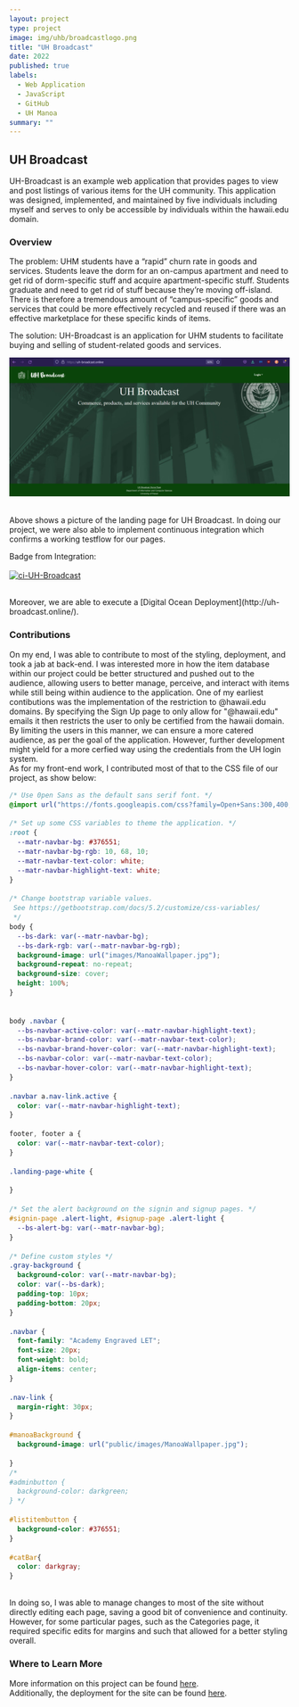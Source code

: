 ```yaml
---
layout: project
type: project
image: img/uhb/broadcastlogo.png
title: "UH Broadcast"
date: 2022
published: true
labels:
  - Web Application
  - JavaScript
  - GitHub
  - UH Manoa
summary: ""
---
```


## UH Broadcast
UH-Broadcast is an example web application that provides pages to view and post listings of various items for the UH community.
This application was designed, implemented, and maintained by five individuals including myself and serves to only be accessible by individuals within the hawaii.edu domain. 


### Overview
The problem: UHM students have a “rapid” churn rate in goods and services. Students leave the dorm for an on-campus apartment and need to get rid of dorm-specific stuff and acquire apartment-specific stuff. Students graduate and need to get rid of stuff because they’re moving off-island. There is therefore a tremendous amount of “campus-specific” goods and services that could be more effectively recycled and reused if there was an effective marketplace for these specific kinds of items.

The solution: UH-Broadcast is an application for UHM students to facilitate buying and selling of student-related goods and services.
<br>
<center>
  <img src="../img/uhb/landing.png">
</center>
<br>

Above shows a picture of the landing page for UH Broadcast. In doing our project, we were also able to implement continuous integration which confirms a working testflow for our pages.

Badge from Integration:
<br>
<br>
[![ci-UH-Broadcast](https://github.com/UH-Broadcast/BroadcastHosting/actions/workflows/ci.yml/badge.svg)](https://github.com/UH-Broadcast/BroadcastHosting/actions/workflows/ci.yml)

<br>
Moreover, we are able to execute a [Digital Ocean Deployment](http://uh-broadcast.online/).

### Contributions

On my end, I was able to contribute to most of the styling, deployment, and took a jab at back-end. I was interested more in how the item database within our project could be better structured and pushed out to the audience, allowing users to better manage, perceive, and interact with items while still being within audience to the application. One of my earliest contibutions was the implementation of the restriction to @hawaii.edu domains. By specifying the Sign Up page to only allow for "@hawaii.edu" emails it then restricts the user to only be certified from the hawaii domain. By limiting the users in this manner, we can ensure a more catered audience, as per the goal of the application. However, further development might yield for a more cerfied way using the credentials from the UH login system.
<br>
As for my front-end work, I contributed most of that to the CSS file of our project, as show below:
<br>
```css
/* Use 0pen Sans as the default sans serif font. */
@import url("https://fonts.googleapis.com/css?family=Open+Sans:300,400,500,700|Source+Code+Pro:300,400,500,700");

/* Set up some CSS variables to theme the application. */
:root {
  --matr-navbar-bg: #376551;
  --matr-navbar-bg-rgb: 10, 68, 10;
  --matr-navbar-text-color: white;
  --matr-navbar-highlight-text: white;
}

/* Change bootstrap variable values.
 See https://getbootstrap.com/docs/5.2/customize/css-variables/
 */
body {
  --bs-dark: var(--matr-navbar-bg);
  --bs-dark-rgb: var(--matr-navbar-bg-rgb);
  background-image: url("images/ManoaWallpaper.jpg");
  background-repeat: no-repeat;
  background-size: cover;
  height: 100%;
}


body .navbar {
  --bs-navbar-active-color: var(--matr-navbar-highlight-text);
  --bs-navbar-brand-color: var(--matr-navbar-text-color);
  --bs-navbar-brand-hover-color: var(--matr-navbar-highlight-text);
  --bs-navbar-color: var(--matr-navbar-text-color);
  --bs-navbar-hover-color: var(--matr-navbar-highlight-text);
}

.navbar a.nav-link.active {
  color: var(--matr-navbar-highlight-text);
}

footer, footer a {
  color: var(--matr-navbar-text-color);
}

.landing-page-white {

}

/* Set the alert background on the signin and signup pages. */
#signin-page .alert-light, #signup-page .alert-light {
  --bs-alert-bg: var(--matr-navbar-bg);
}

/* Define custom styles */
.gray-background {
  background-color: var(--matr-navbar-bg);
  color: var(--bs-dark);
  padding-top: 10px;
  padding-bottom: 20px;
}

.navbar {
  font-family: "Academy Engraved LET";
  font-size: 20px;
  font-weight: bold;
  align-items: center;
}

.nav-link {
  margin-right: 30px;
}

#manoaBackground {
  background-image: url("public/images/ManoaWallpaper.jpg");

}
/*
#adminbutton {
  background-color: darkgreen;
} */

#listitembutton {
  background-color: #376551;
}

#catBar{
  color: darkgray;
}
```
<br>
In doing so, I was able to manage changes to most of the site without directly editing each page, saving a good bit of convenience and continuity. However, for some particular pages, such as the Categories page, it required specific edits for margins and such that allowed for a better styling overall.


### Where to Learn More

More information on this project can be found [here](https://uh-broadcast.github.io/). <br>
Additionally, the deployment for the site can be found [here](https://uh-broadcast.online).

